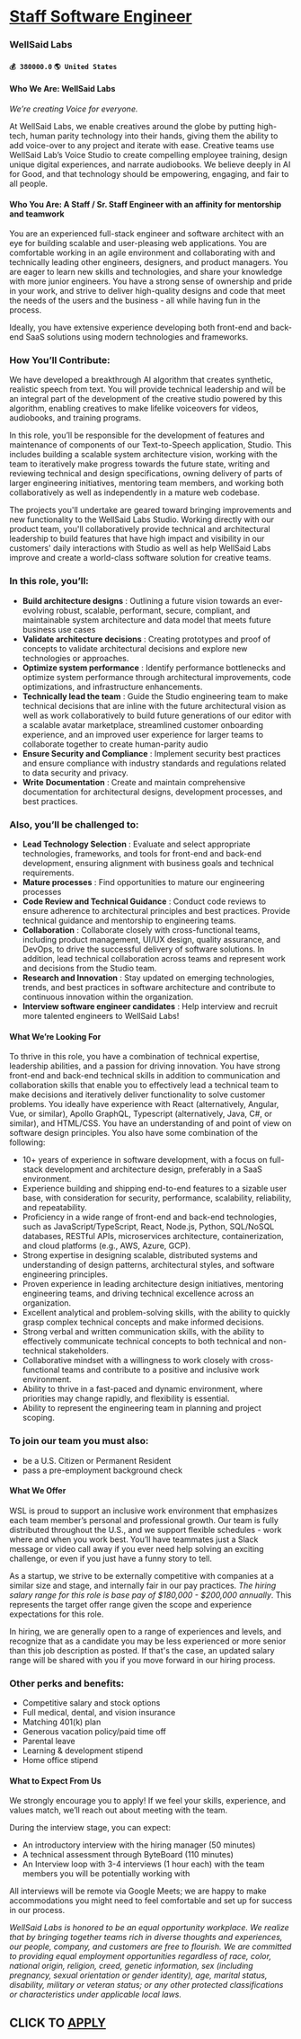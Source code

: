 # [Staff Software Engineer](https://www.remotewlb.com/apply/staff-software-engineer-82565)  
### WellSaid Labs  
#### `💰 380000.0` `🌎 United States`  

#### **Who We Are: WellSaid Labs**

 _We’re creating Voice for everyone._

At WellSaid Labs, we enable creatives around the globe by putting high-tech, human parity technology into their hands, giving them the ability to add voice-over to any project and iterate with ease. Creative teams use WellSaid Lab’s Voice Studio to create compelling employee training, design unique digital experiences, and narrate audiobooks. We believe deeply in AI for Good, and that technology should be empowering, engaging, and fair to all people.  

####  **Who You Are: A Staff / Sr. Staff Engineer with an affinity for mentorship and teamwork**

You are an experienced full-stack engineer and software architect with an eye for building scalable and user-pleasing web applications. You are comfortable working in an agile environment and collaborating with and technically leading other engineers, designers, and product managers. You are eager to learn new skills and technologies, and share your knowledge with more junior engineers. You have a strong sense of ownership and pride in your work, and strive to deliver high-quality designs and code that meet the needs of the users and the business - all while having fun in the process.

Ideally, you have extensive experience developing both front-end and back-end SaaS solutions using modern technologies and frameworks.  

### How You’ll Contribute:

We have developed a breakthrough AI algorithm that creates synthetic, realistic speech from text. You will provide technical leadership and will be an integral part of the development of the creative studio powered by this algorithm, enabling creatives to make lifelike voiceovers for videos, audiobooks, and training programs.

In this role, you’ll be responsible for the development of features and maintenance of components of our Text-to-Speech application, Studio. This includes building a scalable system architecture vision, working with the team to iteratively make progress towards the future state, writing and reviewing technical and design specifications, owning delivery of parts of larger engineering initiatives, mentoring team members, and working both collaboratively as well as independently in a mature web codebase.

The projects you'll undertake are geared toward bringing improvements and new functionality to the WellSaid Labs Studio. Working directly with our product team, you'll collaboratively provide technical and architectural leadership to build features that have high impact and visibility in our customers' daily interactions with Studio as well as help WellSaid Labs improve and create a world-class software solution for creative teams.

### In this role, you’ll:

  *  **Build architecture designs** : Outlining a future vision towards an ever-evolving robust, scalable, performant, secure, compliant, and maintainable system architecture and data model that meets future business use cases
  *  **Validate architecture decisions** : Creating prototypes and proof of concepts to validate architectural decisions and explore new technologies or approaches.
  *  **Optimize system performance** : Identify performance bottlenecks and optimize system performance through architectural improvements, code optimizations, and infrastructure enhancements.
  *  **Technically lead the team** : Guide the Studio engineering team to make technical decisions that are inline with the future architectural vision as well as work collaboratively to build future generations of our editor with a scalable avatar marketplace, streamlined customer onboarding experience, and an improved user experience for larger teams to collaborate together to create human-parity audio 
  * **Ensure Security and Compliance** : Implement security best practices and ensure compliance with industry standards and regulations related to data security and privacy.
  *  **Write** **Documentation** : Create and maintain comprehensive documentation for architectural designs, development processes, and best practices.

### Also, you’ll be challenged to:

  *  **Lead Technology Selection** : Evaluate and select appropriate technologies, frameworks, and tools for front-end and back-end development, ensuring alignment with business goals and technical requirements.
  *  **Mature processes** : Find opportunities to mature our engineering processes
  *  **Code Review and Technical Guidance** : Conduct code reviews to ensure adherence to architectural principles and best practices. Provide technical guidance and mentorship to engineering teams.
  *  **Collaboration** : Collaborate closely with cross-functional teams, including product management, UI/UX design, quality assurance, and DevOps, to drive the successful delivery of software solutions. In addition, lead technical collaboration across teams and represent work and decisions from the Studio team.
  *  **Research and Innovation** : Stay updated on emerging technologies, trends, and best practices in software architecture and contribute to continuous innovation within the organization.
  *  **Interview software engineer candidates** : Help interview and recruit more talented engineers to WellSaid Labs!  
  

####  **What We’re Looking For**

To thrive in this role, you have a combination of technical expertise, leadership abilities, and a passion for driving innovation. You have strong front-end and back-end technical skills in addition to communication and collaboration skills that enable you to effectively lead a technical team to make decisions and iteratively deliver functionality to solve customer problems. You ideally have experience with React (alternatively, Angular, Vue, or similar), Apollo GraphQL, Typescript (alternatively, Java, C#, or similar), and HTML/CSS. You have an understanding of and point of view on software design principles. You also have some combination of the following:

  * 10+ years of experience in software development, with a focus on full-stack development and architecture design, preferably in a SaaS environment. 
  * Experience building and shipping end-to-end features to a sizable user base, with consideration for security, performance, scalability, reliability, and repeatability.
  * Proficiency in a wide range of front-end and back-end technologies, such as JavaScript/TypeScript, React, Node.js, Python, SQL/NoSQL databases, RESTful APIs, microservices architecture, containerization, and cloud platforms (e.g., AWS, Azure, GCP).
  * Strong expertise in designing scalable, distributed systems and understanding of design patterns, architectural styles, and software engineering principles.
  * Proven experience in leading architecture design initiatives, mentoring engineering teams, and driving technical excellence across an organization.
  * Excellent analytical and problem-solving skills, with the ability to quickly grasp complex technical concepts and make informed decisions.
  * Strong verbal and written communication skills, with the ability to effectively communicate technical concepts to both technical and non-technical stakeholders.
  * Collaborative mindset with a willingness to work closely with cross-functional teams and contribute to a positive and inclusive work environment.
  * Ability to thrive in a fast-paced and dynamic environment, where priorities may change rapidly, and flexibility is essential.
  * Ability to represent the engineering team in planning and project scoping.

### To join our team you must also:

  * be a U.S. Citizen or Permanent Resident
  * pass a pre-employment background check   
  

#### **What We Offer**

WSL is proud to support an inclusive work environment that emphasizes each team member’s personal and professional growth. Our team is fully distributed throughout the U.S., and we support flexible schedules - work where and when you work best. You’ll have teammates just a Slack message or video call away if you ever need help solving an exciting challenge, or even if you just have a funny story to tell.  
  
As a startup, we strive to be externally competitive with companies at a similar size and stage, and internally fair in our pay practices. _The hiring salary range for this role is base pay of $180,000 - $200,000 annually_. This represents the target offer range given the scope and experience expectations for this role.

In hiring, we are generally open to a range of experiences and levels, and recognize that as a candidate you may be less experienced or more senior than this job description as posted. If that's the case, an updated salary range will be shared with you if you move forward in our hiring process.

### Other perks and benefits:

  * Competitive salary and stock options
  * Full medical, dental, and vision insurance
  * Matching 401(k) plan
  * Generous vacation policy/paid time off
  * Parental leave
  * Learning & development stipend
  * Home office stipend  
  

####  **What to Expect From Us**

We strongly encourage you to apply! If we feel your skills, experience, and values match, we’ll reach out about meeting with the team.

During the interview stage, you can expect:

  * An introductory interview with the hiring manager (50 minutes)
  * A technical assessment through ByteBoard (110 minutes)
  * An Interview loop with 3-4 interviews (1 hour each) with the team members you will be potentially working with 

All interviews will be remote via Google Meets; we are happy to make accommodations you might need to feel comfortable and set up for success in our process.

 _WellSaid Labs is honored to be an equal opportunity workplace. We realize that by bringing together teams rich in diverse thoughts and experiences, our people, company, and customers are free to flourish. We are committed to providing equal employment opportunities regardless of race, color, national origin, religion, creed, genetic information, sex (including pregnancy, sexual orientation or gender identity), age, marital status, disability, military or veteran status; or any other protected classifications or characteristics under applicable local laws._

  
## CLICK TO [APPLY](https://www.remotewlb.com/apply/staff-software-engineer-82565)

